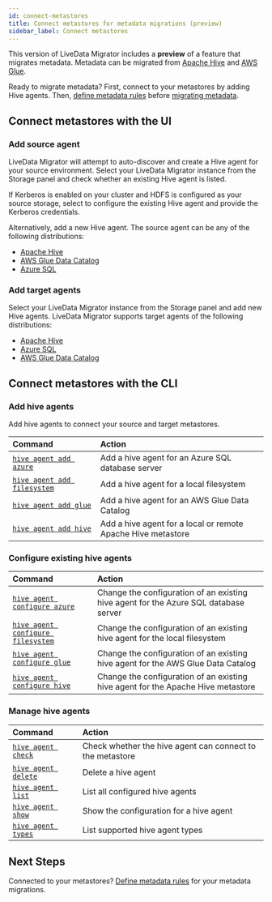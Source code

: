 ```yaml
---
id: connect-metastores
title: Connect metastores for metadata migrations (preview)
sidebar_label: Connect metastores
---
```


This version of LiveData Migrator includes a **preview** of a feature that migrates metadata. Metadata can be migrated from [Apache Hive](https://cwiki.apache.org/confluence/display/Hive/Home) and [AWS Glue](https://docs.aws.amazon.com/glue/latest/dg/populate-data-catalog.html).

Ready to migrate metadata? First, connect to your metastores by adding Hive agents. Then, [define metadata rules](./define-metadata-rules.md) before [migrating metadata](./migrate-metadata.md).

## Connect metastores with the UI

### Add source agent

LiveData Migrator will attempt to auto-discover and create a Hive agent for your source environment. Select your LiveData Migrator instance from the Storage panel and check whether an existing Hive agent is listed.

If Kerberos is enabled on your cluster and HDFS is configured as your source storage, select to configure the existing Hive agent and provide the Kerberos credentials.

Alternatively, add a new Hive agent. The source agent can be any of the following distributions:

* [Apache Hive](./command-reference.md#hive-agent-add-hive)
* [AWS Glue Data Catalog](./command-reference.md#hive-agent-add-glue)
* [Azure SQL](/command-reference.md#hive-agent-add-azure)

### Add target agents

Select your LiveData Migrator instance from the Storage panel and add new Hive agents. LiveData Migrator supports target agents of the following distributions:

* [Apache Hive](./command-reference.md#hive-agent-add-hive)
* [Azure SQL](/command-reference.md#hive-agent-add-azure)
* [AWS Glue Data Catalog](./command-reference.md#hive-agent-add-glue)

## Connect metastores with the CLI

### Add hive agents

Add hive agents to connect your source and target metastores.

| Command | Action |
|:---|:---|
| [`hive agent add azure`](./command-reference.md#hive-agent-add-azure) | Add a hive agent for an Azure SQL database server |
| [`hive agent add filesystem`](./command-reference.md#hive-agent-add-filesystem) | Add a hive agent for a local filesystem |
| [`hive agent add glue`](./command-reference.md#hive-agent-add-glue) | Add a hive agent for an AWS Glue Data Catalog |
| [`hive agent add hive`](./command-reference.md#hive-agent-add-hive) | Add a hive agent for a local or remote Apache Hive metastore |

### Configure existing hive agents

| Command | Action |
|:---|:---|
| [`hive agent configure azure`](./command-reference.md#hive-agent-configure-azure) | Change the configuration of an existing hive agent for the Azure SQL database server |
| [`hive agent configure filesystem`](./command-reference.md#hive-agent-configure-filesystem) | Change the configuration of an existing hive agent for the local filesystem |
| [`hive agent configure glue`](./command-reference.md#hive-agent-configure-glue) | Change the configuration of an existing hive agent for the AWS Glue Data Catalog |
| [`hive agent configure hive`](./command-reference.md#hive-agent-configure-hive) | Change the configuration of an existing hive agent for the Apache Hive metastore |

### Manage hive agents

| Command | Action |
|:---|:---|
| [`hive agent check`](./command-reference.md#hive-agent-check) | Check whether the hive agent can connect to the metastore |
| [`hive agent delete`](./command-reference.md#hive-agent-delete) | Delete a hive agent |
| [`hive agent list`](./command-reference.md#hive-agent-list) | List all configured hive agents |
| [`hive agent show`](./command-reference.md#hive-agent-show) | Show the configuration for a hive agent |
| [`hive agent types`](./command-reference.md#hive-agent-types) | List supported hive agent types |

## Next Steps

Connected to your metastores? [Define metadata rules](./define-metadata-rules.md) for your metadata migrations.
